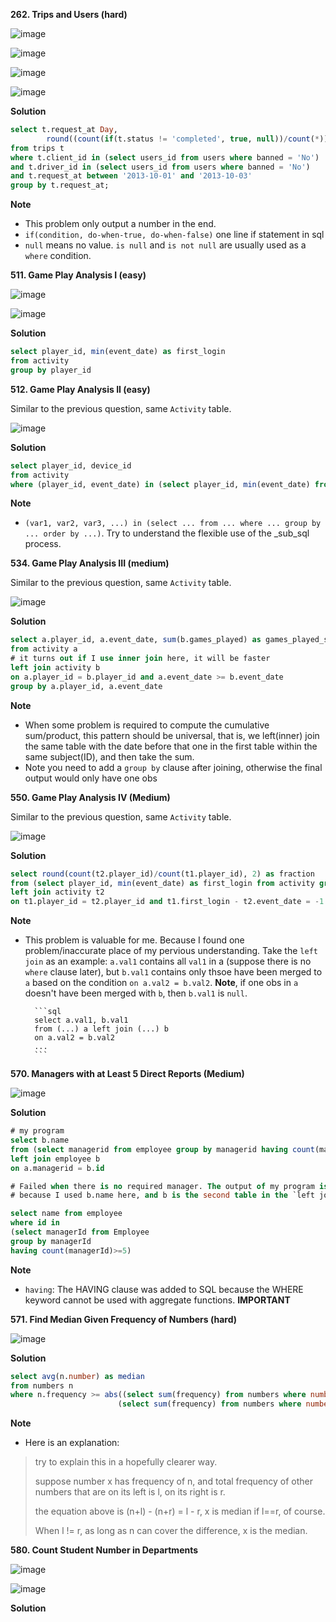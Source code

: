 **262. Trips and Users (hard)**

![image](https://user-images.githubusercontent.com/51500878/134169058-c0cc1aee-8d57-4c61-9fed-f5752f225969.png)

![image](https://user-images.githubusercontent.com/51500878/134169090-e0f84d08-a3e2-49a9-8381-cda51f02aae3.png)

![image](https://user-images.githubusercontent.com/51500878/134169192-3d34abfc-feb6-43e3-86c3-47ee5eea76a5.png)

![image](https://user-images.githubusercontent.com/51500878/134169225-187cb372-7be3-401a-8e0b-79ea26d14795.png)

**Solution**

```sql
select t.request_at Day,
        round((count(if(t.status != 'completed', true, null))/count(*)), 2) as 'Cancellation Rate'
from trips t
where t.client_id in (select users_id from users where banned = 'No')
and t.driver_id in (select users_id from users where banned = 'No')
and t.request_at between '2013-10-01' and '2013-10-03'
group by t.request_at;
```

**Note**

- This problem only output a number in the end.
- `if(condition, do-when-true, do-when-false)` one line if statement in sql
- `null` means no value. `is null` and `is not null` are usually used as a `where` condition. 


**511. Game Play Analysis I (easy)**

![image](https://user-images.githubusercontent.com/51500878/134176077-da2481fd-f46d-4ed1-8c6d-f70468ede18d.png)

![image](https://user-images.githubusercontent.com/51500878/134176112-a41906e2-7623-494e-ae68-dbba011f662a.png)

**Solution**

```sql
select player_id, min(event_date) as first_login 
from activity
group by player_id
```

**512. Game Play Analysis II (easy)**

Similar to the previous question, same `Activity` table.

![image](https://user-images.githubusercontent.com/51500878/134176622-98b83154-0dca-491d-948a-d22416d6f3ad.png)

**Solution**

```sql
select player_id, device_id
from activity
where (player_id, event_date) in (select player_id, min(event_date) from activity group by player_id)
```

**Note**

- `(var1, var2, var3, ...) in (select ... from ... where ... group by ... order by ...)`. Try to understand the flexible use of the _sub_sql process.

**534. Game Play Analysis III (medium)**

Similar to the previous question, same `Activity` table.

![image](https://user-images.githubusercontent.com/51500878/134179344-d79cd36e-47c8-4641-9fa0-f3fd1220a81d.png)

**Solution**

```sql
select a.player_id, a.event_date, sum(b.games_played) as games_played_so_far
from activity a 
# it turns out if I use inner join here, it will be faster
left join activity b 
on a.player_id = b.player_id and a.event_date >= b.event_date
group by a.player_id, a.event_date
```

**Note**

- When some problem is required to compute the cumulative sum/product, this pattern should be universal, that is, we left(inner) join the same table with the date before that one in the first table within the same subject(ID), and then take the sum.
- Note you need to add a `group by` clause after joining, otherwise the final output would only have one obs


**550. Game Play Analysis IV (Medium)**

Similar to the previous question, same `Activity` table.

![image](https://user-images.githubusercontent.com/51500878/134183708-ebaa35ce-9c6b-4e3d-9d93-de83e90c5df5.png)

**Solution**

```sql
select round(count(t2.player_id)/count(t1.player_id), 2) as fraction
from (select player_id, min(event_date) as first_login from activity group by player_id) t1 
left join activity t2
on t1.player_id = t2.player_id and t1.first_login - t2.event_date = -1
```

**Note**

- This problem is valuable for me. Because I found one problem/inaccurate place of my pervious understanding.
        Take the `left join` as an example: `a.val1` contains all `val1` in a (suppose there is no `where` clause later), but `b.val1` contains only thsoe have been merged to `a` based on the condition `on a.val2 = b.val2`. **Note**, if one obs in `a` doesn't have been merged with `b`, then `b.val1` is `null`.
        
        ```sql
        select a.val1, b.val1
        from (...) a left join (...) b 
        on a.val2 = b.val2
        ...
        ```

**570. Managers with at Least 5 Direct Reports (Medium)**

![image](https://user-images.githubusercontent.com/51500878/134190966-fa540a8d-b85e-47fa-83d7-93fc3f466fa8.png)

**Solution**

```sql
# my program
select b.name
from (select managerid from employee group by managerid having count(managerid) >=5) a
left join employee b
on a.managerid = b.id

# Failed when there is no required manager. The output of my program is [null] but the expected value is []
# because I used b.name here, and b is the second table in the `left join`, so this would generate null value
```

```sql
select name from employee 
where id in 
(select managerId from Employee
group by managerId
having count(managerId)>=5) 
```

**Note**

- `having`: The HAVING clause was added to SQL because the WHERE keyword cannot be used with aggregate functions. **IMPORTANT**


**571. Find Median Given Frequency of Numbers (hard)**

![image](https://user-images.githubusercontent.com/51500878/134193252-d481a5c4-27bc-42ea-9ee2-becb3de34909.png)

**Solution**

```sql
select avg(n.number) as median
from numbers n
where n.frequency >= abs((select sum(frequency) from numbers where number <= n.number) - 
                        (select sum(frequency) from numbers where number >= n.number))
```

**Note**

- Here is an explanation: 
> try to explain this in a hopefully clearer way.
>
> suppose number x has frequency of n, and total frequency of other numbers that are on its left is l, on its right is r.
> 
> the equation above is (n+l) - (n+r) = l - r, x is median if l==r, of course.
> 
> When l != r, as long as n can cover the difference, x is the median.


**580. Count Student Number in Departments**

![image](https://user-images.githubusercontent.com/51500878/134201176-01887b1b-e5a9-4b2d-81f6-c4f55bed0c40.png)

![image](https://user-images.githubusercontent.com/51500878/134201229-2c62a843-725c-4cf9-bfb1-a6ab4e8ebaf9.png)

**Solution**

```sql

```
